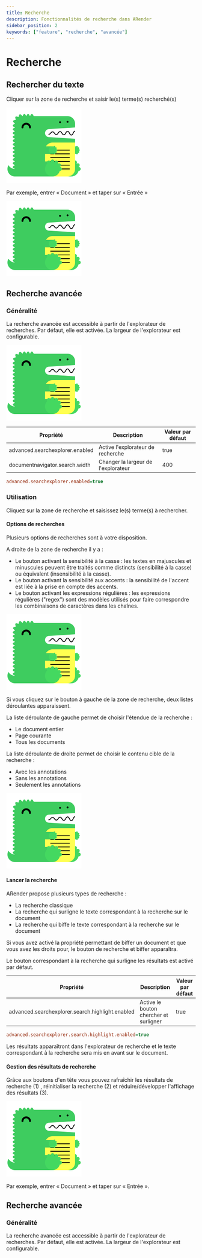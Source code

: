 ```yaml
---
title: Recherche
description: Fonctionnalités de recherche dans ARender
sidebar_position: 2
keywords: ["feature", "recherche", "avancée"]
---
```


# Recherche

## Rechercher du texte

Cliquer sur la zone de recherche et saisir le(s) terme(s) recherché(s)

![Zone de recherche](/img/docusaurus.png)

Par exemple, entrer « Document » et taper sur « Entrée »

![Résultat recherche](/img/docusaurus.png)

## Recherche avancée

### Généralité 

La recherche avancée est accessible à partir de l'explorateur de recherches. Par défaut, elle est activée.
La largeur de l'explorateur est configurable.

![Explorateur de recherche](/img/docusaurus.png)

| Propriété                        | Description                              | Valeur par défaut |
| -------------------------------- | ---------------------------------------- | ----------------- |
| advanced.searchexplorer.enabled  | Active l'explorateur de recherche        | true              |
| documentnavigator.search.width   | Changer la largeur de l'explorateur      | 400               |

```cfg
advanced.searchexplorer.enabled=true
```

### Utilisation

Cliquez sur la zone de recherche et saisissez le(s) terme(s) à rechercher.

#### Options de recherches

Plusieurs options de recherches sont à votre disposition.

A droite de la zone de recherche il y a : 
* Le bouton activant la sensibilité à la casse : les textes en majuscules et minuscules peuvent être traités comme distincts (sensibilité à la casse) ou équivalent (insensibilité à la casse).
* Le bouton activant la sensibilité aux accents : la sensibilité de l'accent est liée à la prise en compte des accents.
* Le bouton activant les expressions régulières : les expressions régulières ("regex") sont des modèles utilisés pour faire correspondre les combinaisons de caractères dans les chaînes.

![Options de recherche](/img/docusaurus.png)

Si vous cliquez sur le bouton à gauche de la zone de recherche, deux listes déroulantes apparaissent.

La liste déroulante de gauche permet de choisir l'étendue de la recherche :
* Le document entier 
* Page courante
* Tous les documents

La liste déroulante de droite permet de choisir le contenu cible de la recherche : 
* Avec les annotations
* Sans les annotations
* Seulement les annotations 

![Options avancées](/img/docusaurus.png)

#### Lancer la recherche

ARender propose plusieurs types de recherche : 
* La recherche classique 
* La recherche qui surligne le texte correspondant à la recherche sur le document 
* La recherche qui biffe le texte correspondant à la recherche sur le document 

Si vous avez activé la propriété permettant de biffer un document et que vous avez les droits pour, le bouton de recherche et biffer apparaîtra.

Le bouton correspondant à la recherche qui surligne les résultats est activé par défaut.

| Propriété                                         | Description                               | Valeur par défaut |
| ------------------------------------------------- | ----------------------------------------- | ----------------- |
| advanced.searchexplorer.search.highlight.enabled  | Active le bouton chercher et surligner    | true              |

```cfg
advanced.searchexplorer.search.highlight.enabled=true
```

Les résultats apparaîtront dans l'explorateur de recherche et le texte correspondant à la recherche sera mis en avant sur le document.

#### Gestion des résultats de recherche

Grâce aux boutons d'en tête vous pouvez rafraîchir les résultats de recherche (1) , réinitialiser la recherche (2) et réduire/développer l'affichage des résultats (3).

![Gestion résultats](/img/docusaurus.png)

Par exemple, entrer « Document » et taper sur « Entrée ».

## Recherche avancée
### Généralité 
La recherche avancée est accessible à partir de l'explorateur de recherches. Par défaut, elle est activée.
La largeur de l'explorateur est configurable.